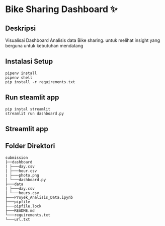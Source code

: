 # Bike Sharing Dashboard ✨

## Deskripsi

Visualisai Dashboard Analisis data Bike sharing. untuk melihat insight yang berguna untuk kebutuhan mendatang

## Instalasi Setup 
```
pipenv install
pipenv shell
pip install -r requirements.txt
```
## Run steamlit app

```
pip instal streamlit
streamlit run dashboard.py
```

## Streamlit app


## Folder Direktori

```
submission
├──dashboard
| ├───day.csv
| ├───hour.csv
| ├───photo.png
| └───dashboard.py
├───data
| ├───day.csv
| └───hours.csv
├───Proyek_Analisis_Data.ipynb
├───pipfile
├───pipfile.lock
├───README.md
└───requirements.txt
└───url.txt
```

